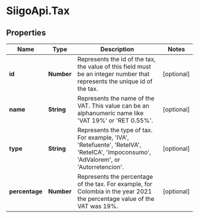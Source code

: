 # SiigoApi.Tax

## Properties

Name | Type | Description | Notes
------------ | ------------- | ------------- | -------------
**id** | **Number** | Represents the id of the tax, the value of this field must be an integer  number that represents the unique id of the tax. | [optional] 
**name** | **String** | Represents the name of the VAT. This value can be an alphanumeric  name like &#39;VAT 19%&#39; or &#39;RET 0.55%&#39;. | [optional] 
**type** | **String** | Represents the type of tax. For example, &#39;IVA&#39;, &#39;Retefuente&#39;, &#39;ReteIVA&#39;,  &#39;ReteICA&#39;, &#39;Impoconsumo&#39;, &#39;AdValorem&#39;, or &#39;Autorretencion&#39;. | [optional] 
**percentage** | **Number** | Represents the percentage of the tax. For example, for Colombia in the year 2021   the percentage value of the VAT was 19%. | [optional] 


